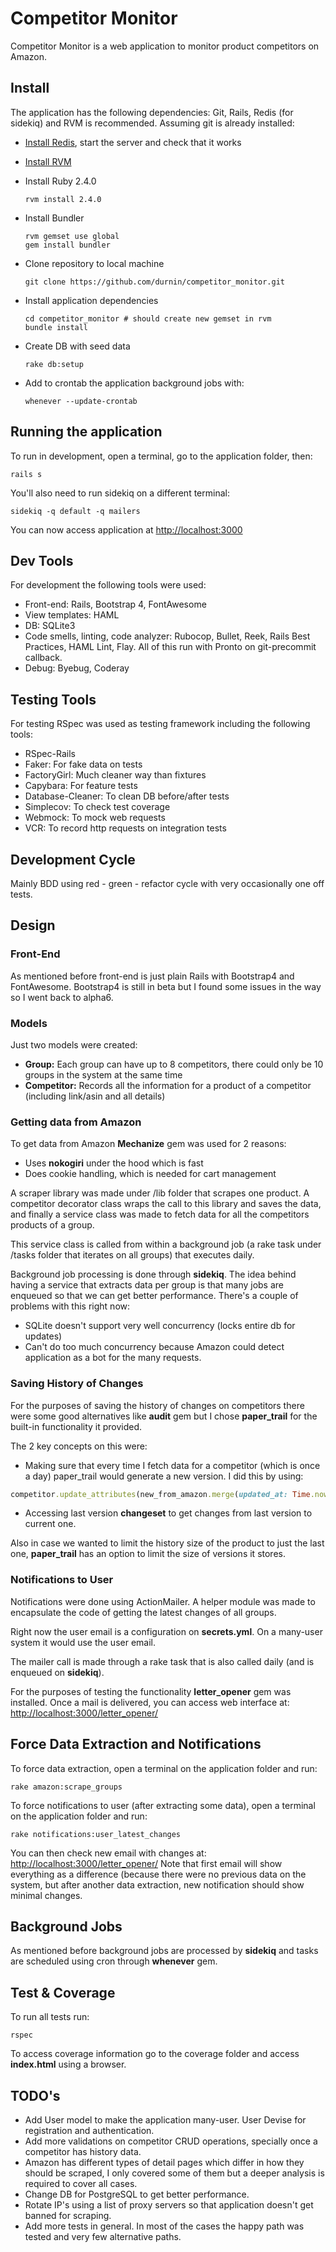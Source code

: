 # Competitor Monitor

Competitor Monitor is a web application to monitor product competitors
on Amazon.

## Install

The application has the following dependencies: Git, Rails, Redis (for sidekiq)
and RVM is recommended. Assuming git is already installed:

* [Install Redis](https://redis.io/topics/quickstart), start the server and
check that it works
* [Install RVM](https://rvm.io/rvm/install)
* Install Ruby 2.4.0

      rvm install 2.4.0

* Install Bundler

      rvm gemset use global
      gem install bundler

* Clone repository to local machine

      git clone https://github.com/durnin/competitor_monitor.git

* Install application dependencies

      cd competitor_monitor # should create new gemset in rvm
      bundle install

* Create DB with seed data

      rake db:setup

* Add to crontab the application background jobs with:

      whenever --update-crontab

## Running the application

To run in development, open a terminal, go to the application folder, then:

    rails s

You'll also need to run sidekiq on a different terminal:

    sidekiq -q default -q mailers

You can now access application at [http://localhost:3000](http://localhost:3000)

## Dev Tools

For development the following tools were used:

* Front-end: Rails, Bootstrap 4, FontAwesome
* View templates: HAML
* DB: SQLite3
* Code smells, linting, code analyzer: Rubocop, Bullet, Reek, Rails Best
Practices, HAML Lint, Flay. All of this run with Pronto on git-precommit
callback.
* Debug: Byebug, Coderay

## Testing Tools

For testing RSpec was used as testing framework including the following
tools:

* RSpec-Rails
* Faker: For fake data on tests
* FactoryGirl: Much cleaner way than fixtures
* Capybara: For feature tests
* Database-Cleaner: To clean DB before/after tests
* Simplecov: To check test coverage
* Webmock: To mock web requests
* VCR: To record http requests on integration tests

## Development Cycle

Mainly BDD using red - green - refactor cycle with very occasionally
one off tests.

## Design

### Front-End

As mentioned before front-end is just plain Rails with Bootstrap4 and FontAwesome.
Bootstrap4 is still in beta but I found some issues in the way so I went
back to alpha6.

### Models

Just two models were created:

* **Group:** Each group can have up to 8 competitors, there could only be 10
groups in the system at the same time
* **Competitor:** Records all the information for a product of a competitor
(including link/asin and all details)

### Getting data from Amazon

To get data from Amazon **Mechanize** gem was used for 2 reasons:

* Uses **nokogiri** under the hood which is fast
* Does cookie handling, which is needed for cart management

A scraper library was made under /lib folder that scrapes one product. A
competitor decorator class wraps the call to this library and saves the data,
and finally a service class was made to fetch data for all the competitors
products of a group.

This service class is called from within a background job (a rake task under
/tasks folder that iterates on all groups) that executes daily.

Background job processing is done through **sidekiq**. The idea behind having
a service that extracts data per group is that many jobs are enqueued so that
we can get better performance. There's a couple of problems with this right
now:

* SQLite doesn't support very well concurrency (locks entire db for updates)
* Can't do too much concurrency because Amazon could detect application as
a bot for the many requests.

### Saving History of Changes

For the purposes of saving the history of changes on competitors there were
some good alternatives like **audit** gem but I chose **paper_trail** for the
built-in functionality it provided.

The 2 key concepts on this were:

* Making sure that every time I fetch data for a competitor (which is once a
day) paper_trail would generate a new version. I did this by using:

```ruby
competitor.update_attributes(new_from_amazon.merge(updated_at: Time.now))
```

* Accessing last version **changeset** to get changes from last version to
current one.

Also in case we wanted to limit the history size of the product to just the
last one, **paper_trail** has an option to limit the size of versions it
stores.

### Notifications to User

Notifications were done using ActionMailer. A helper module was made to
encapsulate the code of getting the latest changes of all groups.

Right now the user email is a configuration on **secrets.yml**. On a many-user
system it would use the user email.

The mailer call is made through a rake task that is also called daily (and
is enqueued on **sidekiq**).

For the purposes of testing the functionality **letter_opener** gem was
installed. Once a mail is delivered, you can access web interface at:
[http://localhost:3000/letter_opener/](http://localhost:3000/letter_opener/)

## Force Data Extraction and Notifications

To force data extraction, open a terminal on the application folder and run:

    rake amazon:scrape_groups

To force notifications to user (after extracting some data), open a terminal
on the application folder and run:

    rake notifications:user_latest_changes

You can then check new email with changes at: [http://localhost:3000/letter_opener/](http://localhost:3000/letter_opener/)
Note that first email will show everything as a difference (because there
were no previous data on the system, but after another data extraction,
new notification should show minimal changes.

## Background Jobs

As mentioned before background jobs are processed by **sidekiq** and tasks
are scheduled using cron through **whenever** gem.

## Test & Coverage

To run all tests run:

    rspec

To access coverage information go to the coverage folder and access
**index.html** using a browser.

## TODO's

* Add User model to make the application many-user. User Devise for
registration and authentication.
* Add more validations on competitor CRUD operations, specially once
a competitor has history data.
* Amazon has different types of detail pages which differ in how they
should be scraped, I only covered some of them but a deeper analysis
is required to cover all cases.
* Change DB for PostgreSQL to get better performance.
* Rotate IP's using a list of proxy servers so that application doesn't
get banned for scraping.
* Add more tests in general. In most of the cases the happy path was
tested and very few alternative paths.

